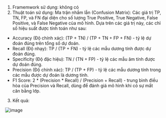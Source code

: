 1. Framemwork sử dụng: không có
2. Thuật toán sử dụng: Ma trận nhầm lẫn (Confusion Matrix): Các giá trị TP, TN, FP, và FN đại diện cho số lượng True Positive, True Negative, False Positive, và False Negative của mô hình. Dựa trên các giá trị này, các chỉ số hiệu suất được tính toán như sau:
 - Accuracy (Độ chính xác): (TP + TN) / (TP + TN + FP + FN) - tỷ lệ dự đoán đúng trên tổng số dự đoán.
 - Recall (Độ nhạy): TP / (TP + FN) - tỷ lệ các mẫu dương tính được dự đoán đúng.
 - Specificity (Độ đặc hiệu): TN / (TN + FP) - tỷ lệ các mẫu âm tính được dự đoán đúng.
 - Precision (Độ chính xác): TP / (TP + FP) - tỷ lệ các mẫu dương tính trong các mẫu được dự đoán là dương tính.
 - F1 Score: 2 * (Precision * Recall) / (Precision + Recall) - trung bình điều hòa của Precision và Recall, dùng để đánh giá mô hình khi có sự mất cân bằng lớp.
3. Kết quả:
   
  ![image](https://github.com/user-attachments/assets/8fd508f0-647e-4230-8bff-a17737f920b5)

